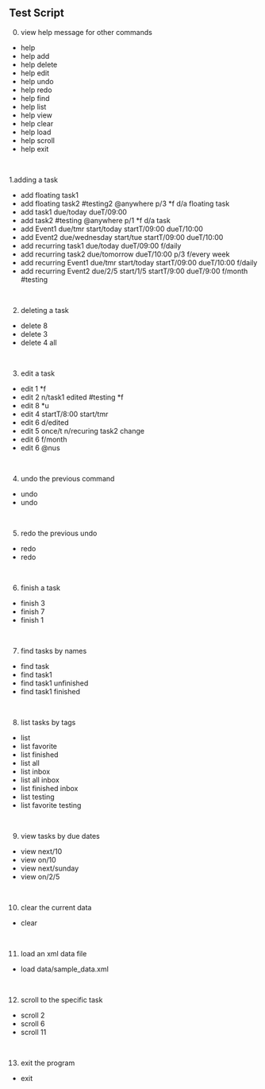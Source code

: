 ## Test Script

0. view help message for other commands
  * help
  * help add
  * help delete
  * help edit
  * help undo
  * help redo
  * help find
  * help list
  * help view
  * help clear
  * help load
  * help scroll
  * help exit
  <br>

1.adding a task
  * add floating task1
  * add floating task2 #testing2 @anywhere p/3 *f d/a floating task
  * add task1 due/today dueT/09:00
  * add task2 #testing @anywhere p/1 *f d/a task
  * add Event1 due/tmr start/today startT/09:00 dueT/10:00
  * add Event2 due/wednesday start/tue startT/09:00 dueT/10:00
  * add recurring task1 due/today dueT/09:00 f/daily
  * add recurring task2 due/tomorrow dueT/10:00 p/3 f/every week
  * add recurring Event1 due/tmr start/today startT/09:00 dueT/10:00 f/daily
  * add recurring Event2 due/2/5 start/1/5 startT/9:00 dueT/9:00 f/month #testing
  <br>

2. deleting a task
  * delete 8
  * delete 3
  * delete 4 all
  <br>

3. edit a task
  * edit 1 *f
  * edit 2 n/task1 edited #testing *f
  * edit 8 *u
  * edit 4 startT/8:00 start/tmr
  * edit 6 d/edited
  * edit 5 once/t n/recuring task2 change
  * edit 6 f/month
  * edit 6 @nus
  <br>

4. undo the previous command
  * undo
  * undo
  <br>

5. redo the previous undo
  * redo
  * redo
  <br>

6. finish a task
  * finish 3
  * finish 7
  * finish 1
  <br>

7. find tasks by names
  * find task
  * find task1
  * find task1 unfinished
  * find task1 finished
  <br>

8. list tasks by tags
  * list
  * list favorite
  * list finished
  * list all
  * list inbox
  * list all inbox 
  * list finished inbox
  * list testing
  * list favorite testing
  <br>

9. view tasks by due dates
  * view next/10
  * view on/10
  * view next/sunday
  * view on/2/5
  <br>

10. clear the current data
  * clear
  <br>

11. load an xml data file
  * load data/sample_data.xml
  <br>

12. scroll to the specific task
  * scroll 2
  * scroll 6
  * scroll 11
  <br>

13. exit the program
  * exit
  <br>
